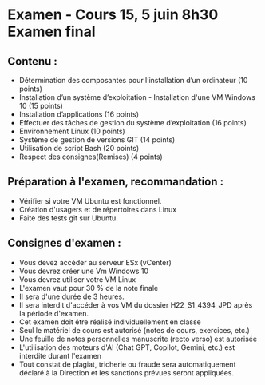 


# Examen - Cours 15, 5 juin 8h30 Examen final
 
## Contenu : 
 - Détermination des composantes pour l’installation d’un ordinateur (10 points)
 - Installation d’un système d’exploitation - Installation d'une VM Windows 10 (15 points)
 - Installation d’applications (16 points)
 - Effectuer des tâches de gestion du système d’exploitation (16 points)
 - Environnement Linux (10 points) 
 - Système de gestion de versions GIT (14 points) 
 - Utilisation de script Bash (20 points)
 - Respect des consignes(Remises) (4 points)

## Préparation à l'examen, recommandation : 
- Vérifier si votre VM Ubuntu est fonctionnel.
- Création d'usagers et de répertoires dans Linux
- Faite des tests git sur Ubuntu.

## Consignes  d'examen : 

- Vous devez accéder au serveur ESx (vCenter)
- Vous devrez créer une Vm Windows 10
- Vous devrez utiliser votre VM Linux
- L'examen vaut pour 30 % de la note finale
- Il sera d'une durée de 3 heures.
- Il sera interdit d'accéder à vos VM du dossier H22_S1_4394_JPD après la période d'examen.
- Cet examen doit être réalisé individuellement en classe
- Seul le matériel de cours est autorisé (notes de cours, exercices, etc.)
- Une feuille de notes personnelles manuscrite (recto verso) est autorisée
- L'utilisation des moteurs d'AI (Chat GPT, Copilot, Gemini, etc.) est interdite durant l'examen
- Tout constat de plagiat, tricherie ou fraude sera automatiquement déclaré à la Direction et les sanctions prévues seront appliquées.

